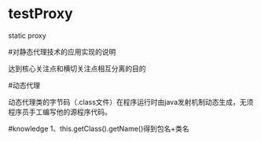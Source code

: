 # testProxy
static proxy

#对静态代理技术的应用实现的说明

达到核心关注点和横切关注点相互分离的目的

#动态代理

动态代理类的字节码（.class文件）在程序运行时由java发射机制动态生成，无须程序员手工编写他的源程序代码。

#knowledge
1、this.getClass().getName()得到包名+类名
